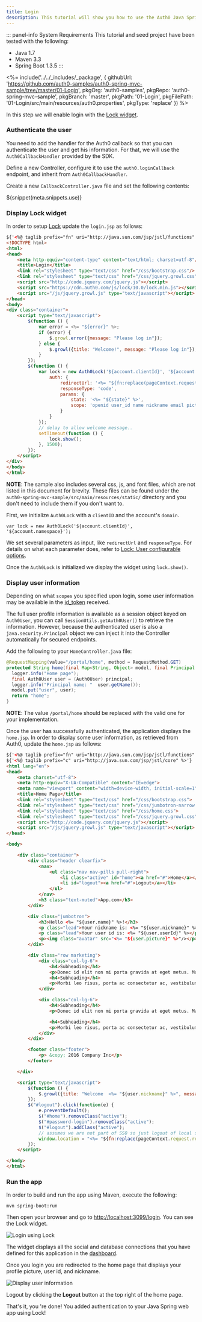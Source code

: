 ```yaml
---
title: Login
description: This tutorial will show you how to use the Auth0 Java Spring MVC SDK to add authentication and authorization to your web app.
---
```


::: panel-info System Requirements
This tutorial and seed project have been tested with the following:

* Java 1.7
* Maven 3.3
* Spring Boot 1.3.5
:::

<%= include('../../_includes/_package', {
  githubUrl: 'https://github.com/auth0-samples/auth0-spring-mvc-sample/tree/master/01-Login',
  pkgOrg: 'auth0-samples',
  pkgRepo: 'auth0-spring-mvc-sample',
  pkgBranch: 'master',
  pkgPath: '01-Login',
  pkgFilePath: '01-Login/src/main/resources/auth0.properties',
  pkgType: 'replace'
}) %>

In this step we will enable login with the [Lock widget](/libraries/lock).


### Authenticate the user

You need to add the handler for the Auth0 callback so that you can authenticate the user and get his information. For that, we will use the `Auth0CallbackHandler` provided by the SDK.

Define a new Controller, configure it to use the `auth0.loginCallback` endpoint, and inherit from `Auth0CallbackHandler`.

Create a new `CallbackController.java` file and set the following contents:

${snippet(meta.snippets.use)}


### Display Lock widget

In order to setup [Lock](/libraries/lock) update the `login.jsp` as follows:

```html
${'<%@ taglib prefix="fn" uri="http://java.sun.com/jsp/jstl/functions" %>'}
<!DOCTYPE html>
<html>
<head>
    <meta http-equiv="content-type" content="text/html; charset=utf-8"/>
    <title>Login</title>
    <link rel="stylesheet" type="text/css" href="/css/bootstrap.css"/>
    <link rel="stylesheet" type="text/css" href="/css/jquery.growl.css"/>
    <script src="http://code.jquery.com/jquery.js"></script>
    <script src="https://cdn.auth0.com/js/lock/10.0/lock.min.js"></script>
    <script src="/js/jquery.growl.js" type="text/javascript"></script>
</head>
<body>
<div class="container">
    <script type="text/javascript">
        $(function () {
            var error = <%= "${error}" %>;
            if (error) {
                $.growl.error({message: "Please log in"});
            } else {
                $.growl({title: "Welcome!", message: "Please log in"});
            }
        });
        $(function () {
            var lock = new Auth0Lock('${account.clientId}', '${account.namespace}', {
                auth: {
                    redirectUrl: '<%= "${fn:replace(pageContext.request.requestURL, pageContext.request.requestURI, '')}" %>${account.callback}',
                    responseType: 'code',
                    params: {
                        state: '<%= "${state}" %>',
                        scope: 'openid user_id name nickname email picture'
                    }
                }
            });
            // delay to allow welcome message..
            setTimeout(function () {
                lock.show();
            }, 1500);
        });
    </script>
</div>
</body>
</html>
```

__NOTE__: The sample also includes several css, js, and font files, which are not listed in this document for brevity. These files can be found under the `auth0-spring-mvc-sample/src/main/resources/static/` directory and you don't need to include them if you don't want to.

First, we initialize `Auth0Lock` with a `clientID` and the account's `domain`.

```
var lock = new Auth0Lock('${account.clientId}', '${account.namespace}');
```

We set several parameters as input, like `redirectUrl` and `responseType`. For details on what each parameter does, refer to [Lock: User configurable options](/libraries/lock/customization).

Once the `Auth0Lock` is initialized we display the widget using `lock.show()`.


### Display user information

Depending on what `scopes` you specified upon login, some user information may be available in the [id_token](/tokens#auth0-id_token-jwt-) received.

The full user profile information is available as a session object keyed on `Auth0User`, you can call `SessionUtils.getAuth0User()` to retrieve the information. However, because the authenticated user is also a `java.security.Principal` object we can inject it into the Controller automatically for secured endpoints.

Add the following to your `HomeController.java` file:

```java
@RequestMapping(value="/portal/home", method = RequestMethod.GET)
protected String home(final Map<String, Object> model, final Principal principal) {
  logger.info("Home page");
  final Auth0User user = (Auth0User) principal;
  logger.info("Principal name: "  user.getName());
  model.put("user", user);
  return "home";
}
```

__NOTE__: The value `/portal/home` should be replaced with the valid one for your implementation.

Once the user has successfully authenticated, the application displays the `home.jsp`. In order to display some user information, as retrieved from Auth0, update the `home.jsp` as follows:

```html
${'<%@ taglib prefix="fn" uri="http://java.sun.com/jsp/jstl/functions" %>'}
${'<%@ taglib prefix="c" uri="http://java.sun.com/jsp/jstl/core" %>'}
<html lang="en">
<head>
    <meta charset="utf-8">
    <meta http-equiv="X-UA-Compatible" content="IE=edge">
    <meta name="viewport" content="width=device-width, initial-scale=1">
    <title>Home Page</title>
    <link rel="stylesheet" type="text/css" href="/css/bootstrap.css">
    <link rel="stylesheet" type="text/css" href="/css/jumbotron-narrow.css">
    <link rel="stylesheet" type="text/css" href="/css/home.css">
    <link rel="stylesheet" type="text/css" href="/css/jquery.growl.css"/>
    <script src="http://code.jquery.com/jquery.js"></script>
    <script src="/js/jquery.growl.js" type="text/javascript"></script>
</head>

<body>

    <div class="container">
        <div class="header clearfix">
            <nav>
                <ul class="nav nav-pills pull-right">
                    <li class="active" id="home"><a href="#">Home</a></li>
                    <li id="logout"><a href="#">Logout</a></li>
                </ul>
            </nav>
            <h3 class="text-muted">App.com</h3>
        </div>

        <div class="jumbotron">
            <h3>Hello <%= "${user.name}" %>!</h3>
            <p class="lead">Your nickname is: <%= "${user.nickname}" %></p>
            <p class="lead">Your user id is: <%= "${user.userId}" %></p>
            <p><img class="avatar" src="<%= "${user.picture}" %>"/></p>
        </div>

        <div class="row marketing">
            <div class="col-lg-6">
                <h4>Subheading</h4>
                <p>Donec id elit non mi porta gravida at eget metus. Maecenas faucibus mollis interdum.</p>
                <h4>Subheading</h4>
                <p>Morbi leo risus, porta ac consectetur ac, vestibulum at eros. Cras mattis consectetur purus sit amet fermentum.</p>
            </div>

            <div class="col-lg-6">
                <h4>Subheading</h4>
                <p>Donec id elit non mi porta gravida at eget metus. Maecenas faucibus mollis interdum.</p>

                <h4>Subheading</h4>
                <p>Morbi leo risus, porta ac consectetur ac, vestibulum at eros. Cras mattis consectetur purus sit amet fermentum.</p>
            </div>
        </div>

        <footer class="footer">
            <p> &copy; 2016 Company Inc</p>
        </footer>

    </div>

    <script type="text/javascript">
        $(function () {
            $.growl({title: "Welcome  <%= "${user.nickname}" %>", message: "We hope you enjoy using this site!"});
        });
        $("#logout").click(function(e) {
            e.preventDefault();
            $("#home").removeClass("active");
            $("#password-login").removeClass("active");
            $("#logout").addClass("active");
            // assumes we are not part of SSO so just logout of local session
            window.location = "<%= "${fn:replace(pageContext.request.requestURL, pageContext.request.requestURI, '')}" %>/logout";
        });
    </script>

</body>
</html>
```

### Run the app

In order to build and run the app using Maven, execute the following:

```
mvn spring-boot:run
```

Then open your browser and go to [http://localhost:3099/login](http://localhost:3099/login). You can see the Lock widget.

![Login using Lock](/media/articles/java/login-with-lock.png)

The widget displays all the social and database connections that you have defined for this application in the [dashboard](${manage_url}/#/).

Once you login you are redirected to the home page that displays your profile picture, user id, and nickname.

![Display user information](/media/articles/java/display-user-info.png)

Logout by clicking the **Logout** button at the top right of the home page.

That's it, you 're done! You added authentication to your Java Spring web app using Lock!
